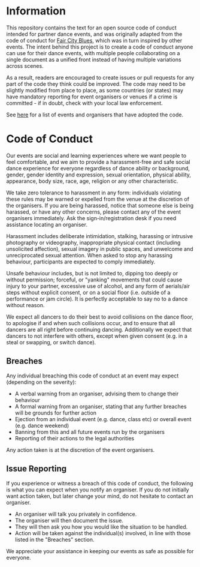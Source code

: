 # Information
This repository contains the text for an open source code of conduct intended for partner dance events, and was originally adapted from the code of conduct for [Fair City Blues](http://faircityblues.com/code.html), which was in turn inspired by other events. The intent behind this project is to create a code of conduct anyone can use for their dance events, with multiple people collaborating on a single document as a unified front instead of having multiple variations across scenes.

As a result, readers are encouraged to create issues or pull requests for any part of the code they think could be improved. The code may need to be slightly modified from place to place, as some countries (or states) may have mandatory reporting for event organisers or venues if a crime is committed - if in doubt, check with your local law enforcement.

See [here](https://github.com/ADubhlaoich/dance-code-of-conduct/blob/master/IMPLEMENTATION.md) for a list of events and organisers that have adopted the code.

# Code of Conduct
Our events are social and learning experiences where we want people to feel comfortable, and we aim to provide a harassment-free and safe social dance experience for everyone regardless of dance ability or background, gender, gender identity and expression, sexual orientation, physical ability, appearance, body size, race, age, religion or any other characteristic.

We take zero tolerance to harassment in any form: individuals violating these rules may be warned or expelled from the venue at the discretion of the organisers. If you are being harassed, notice that someone else is being harassed, or have any other concerns, please contact any of the event organisers immediately. Ask the sign-in/registration desk if you need assistance locating an organiser.

Harassment includes deliberate intimidation, stalking, harassing or intrusive 
photography or videography, inappropriate physical contact (including unsolicited affection), sexual imagery in public spaces, and unwelcome and unreciprocated sexual attention. When asked to stop any harassing behaviour, participants are expected to comply immediately.

Unsafe behaviour includes, but is not limited to, dipping too deeply or without permission; forceful, or "yanking" movements that could cause injury to your partner, excessive use of alcohol, and any form of aerials/air steps without explicit consent, or on a social floor (i.e. outside of a performance or jam circle). It is perfectly acceptable to say no to a dance without reason.

We expect all dancers to do their best to avoid collisions on the dance floor, to apologise if and when such collisions occur, and to ensure that all dancers are all right before continuing dancing. Additionally we expect that dancers to not interfere with others, except when given consent (e.g. in a steal or swapping, or switch dance). 

## Breaches

Any individual breaching this code of conduct at an event may expect (depending on the severity): 

* A verbal warning from an organiser, advising them to change their behaviour
* A formal warning from an organiser, stating that any further breaches will be grounds for further action
* Ejection from an individual event (e.g. dance, class etc) or overall event (e.g. dance weekend)
* Banning from this and all future events run by the organisers
* Reporting of their actions to the legal authorities

Any action taken is at the discretion of the event organisers.

## Issue Reporting
If you experience or witness a breach of this code of conduct, the following is what you can expect when you notify an organiser. If you do not initially want action taken, but later change your mind, do not hesitate to contact an organiser. 

* An organiser will talk you privately in confidence.
* The organiser will then document the issue.
* They will then ask you how you would like the situation to be handled.
* Action will be taken against the individual(s) involved, in line with those listed in the "Breaches" section.

We appreciate your assistance in keeping our events as safe as possible for everyone.
